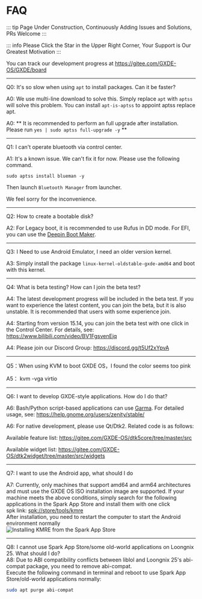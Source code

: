 # FAQ

::: tip
Page Under Construction, Continuously Adding Issues and Solutions, PRs Welcome
:::

::: info
Please Click the Star in the Upper Right Corner, Your Support is Our Greatest Motivation
:::

You can track our development progress at https://gitee.com/GXDE-OS/GXDE/board

---

Q0: It's so slow when using `apt` to install packages. Can it be faster?

A0: We use multi-line download to solve this. Simply replace `apt` with `aptss` will solve this problem. You can install `apt-is-aptss` to appoint aptss replace apt. 

A0: ** It is recommended to perform an full upgrade after installation. Please run `yes | sudo aptss full-upgrade -y` **

---

Q1: I can't operate bluetooth via control center.

A1: It's a known issue. We can't fix it for now. Please use the following command.

```
sudo aptss install blueman -y
```

Then launch `Bluetooth Manager` from launcher.

We feel sorry for the inconvenience. 

---


Q2: How to create a bootable disk?

A2: For Legacy boot, it is recommended to use Rufus in DD mode. For EFI, you can use the [Deepin Boot Maker](https://www.deepin.org/en/original/deepin-boot-maker/).


---

Q3: I Need to use Android Emulator, I need an older version kernel.

A3: Simply install the package `linux-kernel-oldstable-gxde-amd64` and boot with this kernel.





---

 Q4: What is beta testing? How can I join the beta test?
 
 A4: The latest development progress will be included in the beta test. If you want to experience the latest content, you can join the beta, but it is also unstable. It is recommended that users with some experience join.
 
 A4: Starting from version 15.14, you can join the beta test with one click in the Control Center. For details, see: https://www.bilibili.com/video/BV1FgsvenEjq
 
 A4: Please join our Discord Group: https://discord.gg/t5Uf2xYpvA

---

Q5：When using KVM to boot GXDE OS，I found the color seems too pink

A5： kvm -vga virtio 

---


 Q6: I want to develop GXDE-style applications. How do I do that?
 
 A6: Bash/Python script-based applications can use [Garma](https://gitee.com/GXDE-OS/garma). For detailed usage, see: https://help.gnome.org/users/zenity/stable/
 
 A6: For native development, please use Qt/Dtk2. Related code is as follows:
 
 Available feature list: https://gitee.com/GXDE-OS/dtk5core/tree/master/src
 
 Available widget list: https://gitee.com/GXDE-OS/dtk2widget/tree/master/src/widgets

---

 Q7: I want to use the Android app, what should I do

 A7: Currently, only machines that support amd64 and arm64 architectures and must use the GXDE OS ISO installation image are supported. If your machine meets the above conditions, simply search for the following applications in the Spark App Store and install them with one click  
spk link: [spk://store/tools/kmre](spk://store/tools/kmre)  
After installation, you need to restart the computer to start the Android environment normally  
![Installing KMRE from the Spark App Store](/news/15.14.3/kmre-on-spark-store.png)


---

Q8: I cannot use Spark App Store/some old-world applications on Loongnix 25. What should I do?  
A8: Due to ABI compatibility conflicts between liblol and Loongnix 25's abi-compat package, you need to remove abi-compat.  
Execute the following command in terminal and reboot to use Spark App Store/old-world 
applications normally:  
```bash
sudo apt purge abi-compat
```
